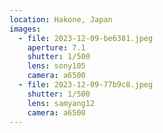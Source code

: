 ```yaml
---
location: Hakone, Japan
images:
  - file: 2023-12-09-be6381.jpeg
    aperture: 7.1
    shutter: 1/500
    lens: sony105
    camera: a6500
  - file: 2023-12-09-77b9c8.jpeg
    shutter: 1/500
    lens: samyang12
    camera: a6500
---
```

